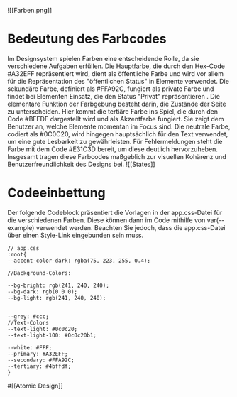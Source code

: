 ![[Farben.png]]
# Bedeutung des Farbcodes 
Im Designsystem spielen Farben eine entscheidende Rolle, da sie verschiedene Aufgaben erfüllen. Die Hauptfarbe, die durch den Hex-Code #A32EFF repräsentiert wird, dient als öffentliche Farbe und wird vor allem für die Repräsentation des "öffentlichen Status" in  Elemente verwendet. Die sekundäre Farbe, definiert als #FFA92C, fungiert als private Farbe und findet bei Elementen Einsatz, die den Status "Privat" repräsentieren . 
Die elementare Funktion der Farbgebung besteht darin, die Zustände der Seite zu unterscheiden. Hier kommt die tertiäre Farbe ins Spiel, die durch den Code #BFFDF dargestellt wird und als Akzentfarbe fungiert. Sie zeigt dem Benutzer an, welche Elemente momentan im Focus sind.
Die neutrale Farbe, codiert als #0C0C20, wird hingegen hauptsächlich für den Text verwendet, um eine gute Lesbarkeit zu gewährleisten. 
Für Fehlermeldungen steht die Farbe mit dem Code #E31C3D bereit, um diese deutlich hervorzuheben. Insgesamt tragen diese Farbcodes maßgeblich zur visuellen Kohärenz und Benutzerfreundlichkeit des Designs bei.
![[States]]
# Codeeinbettung
Der folgende Codeblock präsentiert die Vorlagen in der app.css-Datei für die verschiedenen Farben. Diese können dann im Code mithilfe von var(--example) verwendet werden. Beachten Sie jedoch, dass die app.css-Datei über einen Style-Link eingebunden sein muss.

```
// app.css
:root{
--accent-color-dark: rgba(75, 223, 255, 0.4);

//Background-Colors:

--bg-bright: rgb(241, 240, 240);
--bg-dark: rgb(0 0 0);
--bg-light: rgb(241, 240, 240);


--grey: #ccc;
//Text-Colors
--text-light: #0c0c20;
--text-light-100: #0c0c20b1;

--white: #FFF;
--primary: #A32EFF;
--secondary: #FFA92C;
--tertiary: #4bffdf;
}
```



#[[Atomic Design]]